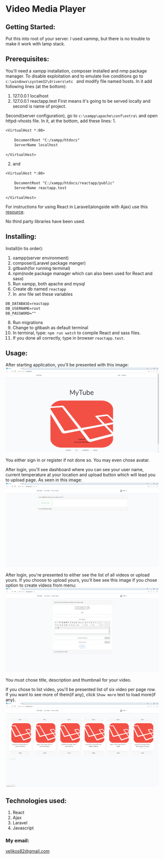 # Video Media Player

## Getting Started:
Put this into root of your server. I used xammp, but there is no trouble to make it work with lamp stack.

## Prerequisites:
You'll need a xampp installation, composer installed and nmp package manager. 
To disable exploitation and to emulate live conditions go to `c:\windows\system32\drivers\etc `
and modify file named hosts. In it add following lines (at the bottom):

1. 127.0.0.1 localhost 
2. 127.0.0.1 reactapp.test
First means it's going to be served locally and second is name of project.

Second(server configuration), go to `c:\xampp\apache\conf\extra\` and open httpd-vhosts file.
In it, at the bottom, add these lines:
1. 
```
<VirtualHost *:80>

    DocumentRoot "C:/xampp/htdocs"
    ServerName localhost
    
</VirtualHost>
```
2. and 
```
<VirtualHost *:80>

    DocumentRoot "C:/xampp/htdocs/reactapp/public"
    ServerName reactapp.test
    
</VirtualHost>
```

For instructions for using React in Laravel(alongside with Ajax) use this [resource](https://www.freecodecamp.org/forum/t/how-to-manual-for-react-in-laravel-an-upgrade-with-ajax/314297).

No third party libraries have been used.

## Installing:

Install(in tis order):

1. xampp(server environment)
2. composer(Laravel package manger)
3. gitbash(for running terminal)
4. npm(node package manager which can also been used for React and sass)
5. Run xampp, both apache and mysql
6. Create db named `reactapp`
7. In .env file set these variables
```
DB_DATABASE=reactapp
DB_USERNAME=root
DB_PASSWORD=""
```
8. Run migrations
9. Change to gitbash as default terminal
10. In terminal, type: `npm run watch` to compile React and sass files.
11. If you done all correctly, type in browser `reactapp.test`.

## Usage:

After starting application, you'll be presented with this image:
![Welcome screen](1.png)

You either sign in or register if not done so. You may even chose avatar.

After login, you'll see dashboard where you can see your user name, current temperature at your location and upload button which will lead you to upload page. As seen in this image:
![Upload screen](2.png)

After login, you're presented to either see the list of all videos or upload yours.
If you choose to upload yours, you'll bee see this image if you chose option to create videos from menu:
![Upload screen](3.png)

You must chose title, description and thumbnail for your video.

If you chose to list video, you'll be presented list of six video per page row. If you want to see more of them(if any), click `Show more` text to load more(if any).
![List videos](4.png)

## Technologies used:

1. React
2. Ajax
3. Laravel
4. Javascript

### My email:
veljkos82@gmail.com



